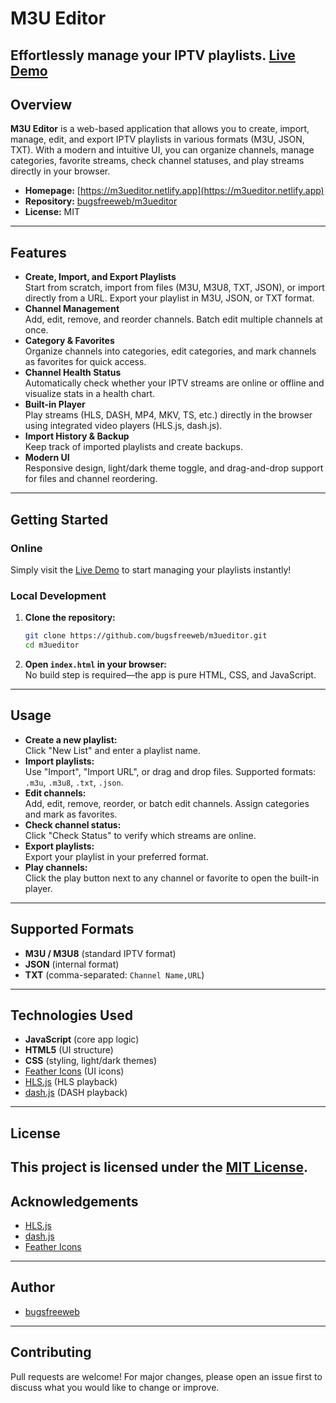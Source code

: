 # M3U Editor
Effortlessly manage your IPTV playlists.
[Live Demo](https://m3ueditor.netlify.app)
---
## Overview
**M3U Editor** is a web-based application that allows you to create, import, manage, edit, and export IPTV playlists in various formats (M3U, JSON, TXT). With a modern and intuitive UI, you can organize channels, manage categories, favorite streams, check channel statuses, and play streams directly in your browser.
- **Homepage:** [https://m3ueditor.netlify.app](https://m3ueditor.netlify.app)
- **Repository:** [bugsfreeweb/m3ueditor](https://github.com/bugsfreeweb/m3ueditor)
- **License:** MIT
---
## Features
- **Create, Import, and Export Playlists**  
  Start from scratch, import from files (M3U, M3U8, TXT, JSON), or import directly from a URL. Export your playlist in M3U, JSON, or TXT format.
- **Channel Management**  
  Add, edit, remove, and reorder channels. Batch edit multiple channels at once.
- **Category & Favorites**  
  Organize channels into categories, edit categories, and mark channels as favorites for quick access.
- **Channel Health Status**  
  Automatically check whether your IPTV streams are online or offline and visualize stats in a health chart.
- **Built-in Player**  
  Play streams (HLS, DASH, MP4, MKV, TS, etc.) directly in the browser using integrated video players (HLS.js, dash.js).
- **Import History & Backup**  
  Keep track of imported playlists and create backups.
- **Modern UI**  
  Responsive design, light/dark theme toggle, and drag-and-drop support for files and channel reordering.
---

## Getting Started
### Online
Simply visit the [Live Demo](https://m3ueditor.netlify.app) to start managing your playlists instantly!
### Local Development
1. **Clone the repository:**
   ```bash
   git clone https://github.com/bugsfreeweb/m3ueditor.git
   cd m3ueditor
   ```

2. **Open `index.html` in your browser:**  
   No build step is required—the app is pure HTML, CSS, and JavaScript.
---

## Usage
- **Create a new playlist:**  
  Click "New List" and enter a playlist name.
- **Import playlists:**  
  Use "Import", "Import URL", or drag and drop files. Supported formats: `.m3u`, `.m3u8`, `.txt`, `.json`.
- **Edit channels:**  
  Add, edit, remove, reorder, or batch edit channels. Assign categories and mark as favorites.
- **Check channel status:**  
  Click "Check Status" to verify which streams are online.
- **Export playlists:**  
  Export your playlist in your preferred format.
- **Play channels:**  
  Click the play button next to any channel or favorite to open the built-in player.
---
## Supported Formats
- **M3U / M3U8** (standard IPTV format)
- **JSON** (internal format)
- **TXT** (comma-separated: `Channel Name,URL`)
---
## Technologies Used
- **JavaScript** (core app logic)
- **HTML5** (UI structure)
- **CSS** (styling, light/dark themes)
- [Feather Icons](https://feathericons.com/) (UI icons)
- [HLS.js](https://github.com/video-dev/hls.js/) (HLS playback)
- [dash.js](https://github.com/Dash-Industry-Forum/dash.js/) (DASH playback)
---
## License
This project is licensed under the [MIT License](LICENSE).
---
## Acknowledgements
- [HLS.js](https://github.com/video-dev/hls.js)
- [dash.js](https://github.com/Dash-Industry-Forum/dash.js)
- [Feather Icons](https://feathericons.com/)
---
## Author
- [bugsfreeweb](https://github.com/bugsfreeweb)
---
## Contributing
Pull requests are welcome! For major changes, please open an issue first to discuss what you would like to change or improve.
